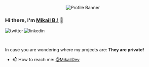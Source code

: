 
<p align="center"><img alt="Profile Banner" src="https://i.imgur.com/QBeo4zA.png"></p>

### Hi there, I'm [Mikail B.!](https://mikailb.eu) 👋

<p>
<a href="https://twitter.com/MikailDev">
   <img align="left" alt="twitter" src="https://img.shields.io/badge/Twitter-1DA1F2?style=for-the-badge&logo=twitter&logoColor=white" />
</a>&nbsp;&nbsp;

<a href="https://www.linkedin.com/in/mikailb">
   <img align="left" alt="linkedin" src="https://img.shields.io/badge/LinkedIn-0077B5?style=for-the-badge&logo=linkedin&logoColor=white" />
</a>
<p/>

<br/>
<p>

   In case you are wondering where my projects are: **They are private!**
   
- 📫 How to reach me: [@MikailDev](https://twitter.com/MikailDev)

</p>

